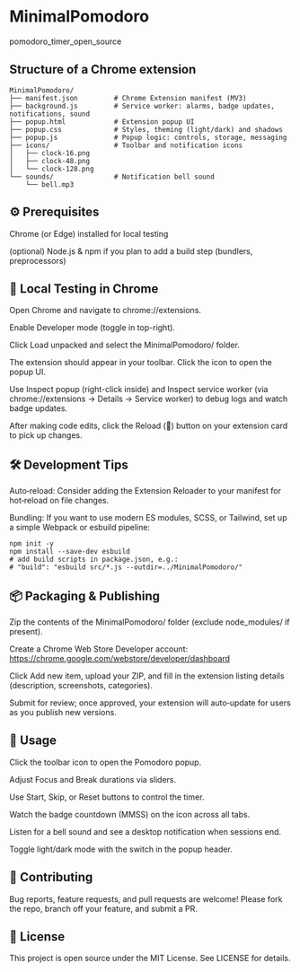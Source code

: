 # MinimalPomodoro
pomodoro_timer_open_source

## Structure of a Chrome extension

```
MinimalPomodoro/
├── manifest.json         # Chrome Extension manifest (MV3)
├── background.js         # Service worker: alarms, badge updates, notifications, sound
├── popup.html            # Extension popup UI
├── popup.css             # Styles, theming (light/dark) and shadows
├── popup.js              # Popup logic: controls, storage, messaging
├── icons/                # Toolbar and notification icons
│   ├── clock-16.png
│   ├── clock-48.png
│   └── clock-128.png
└── sounds/               # Notification bell sound
    └── bell.mp3
```

## ⚙️ Prerequisites

Chrome (or Edge) installed for local testing

(optional) Node.js & npm if you plan to add a build step (bundlers, preprocessors)


## 🚀 Local Testing in Chrome

Open Chrome and navigate to chrome://extensions.

Enable Developer mode (toggle in top-right).

Click Load unpacked and select the MinimalPomodoro/ folder.

The extension should appear in your toolbar. Click the icon to open the popup UI.

Use Inspect popup (right-click inside) and Inspect service worker (via chrome://extensions → Details → Service worker) to debug logs and watch badge updates.

After making code edits, click the Reload (🔄) button on your extension card to pick up changes.


## 🛠️ Development Tips

Auto‑reload: Consider adding the Extension Reloader to your manifest for hot‑reload on file changes.

Bundling: If you want to use modern ES modules, SCSS, or Tailwind, set up a simple Webpack or esbuild pipeline:

```
npm init -y
npm install --save-dev esbuild
# add build scripts in package.json, e.g.:
# "build": "esbuild src/*.js --outdir=../MinimalPomodoro/"
```


## 📦 Packaging & Publishing

Zip the contents of the MinimalPomodoro/ folder (exclude node_modules/ if present).

Create a Chrome Web Store Developer account: https://chrome.google.com/webstore/developer/dashboard

Click Add new item, upload your ZIP, and fill in the extension listing details (description, screenshots, categories).

Submit for review; once approved, your extension will auto‑update for users as you publish new versions.


## 🎉 Usage

Click the toolbar icon to open the Pomodoro popup.

Adjust Focus and Break durations via sliders.

Use Start, Skip, or Reset buttons to control the timer.

Watch the badge countdown (MMSS) on the icon across all tabs.

Listen for a bell sound and see a desktop notification when sessions end.

Toggle light/dark mode with the switch in the popup header.


## 🤝 Contributing

Bug reports, feature requests, and pull requests are welcome! Please fork the repo, branch off your feature, and submit a PR.


## 📝 License

This project is open source under the MIT License. See LICENSE for details.